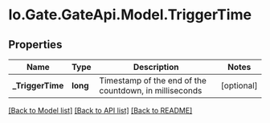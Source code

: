
# Io.Gate.GateApi.Model.TriggerTime

## Properties

Name | Type | Description | Notes
------------ | ------------- | ------------- | -------------
**_TriggerTime** | **long** | Timestamp of the end of the countdown, in milliseconds | [optional] 

[[Back to Model list]](../README.md#documentation-for-models)
[[Back to API list]](../README.md#documentation-for-api-endpoints)
[[Back to README]](../README.md)
